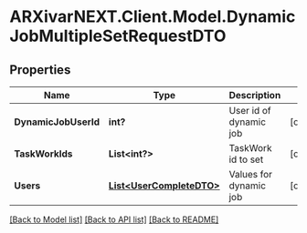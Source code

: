# ARXivarNEXT.Client.Model.DynamicJobMultipleSetRequestDTO
## Properties

Name | Type | Description | Notes
------------ | ------------- | ------------- | -------------
**DynamicJobUserId** | **int?** | User id of dynamic job | [optional] 
**TaskWorkIds** | **List&lt;int?&gt;** | TaskWork id to set | [optional] 
**Users** | [**List&lt;UserCompleteDTO&gt;**](UserCompleteDTO.md) | Values for dynamic job | [optional] 

[[Back to Model list]](../README.md#documentation-for-models) [[Back to API list]](../README.md#documentation-for-api-endpoints) [[Back to README]](../README.md)

